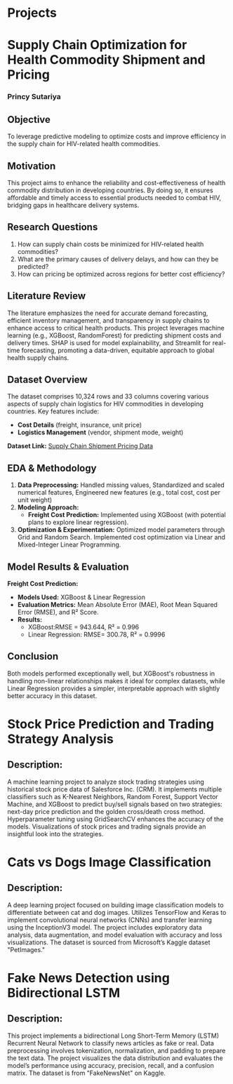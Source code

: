 # Projects
# Supply Chain Optimization for Health Commodity Shipment and Pricing

### Princy Sutariya  
## Objective  
To leverage predictive modeling to optimize costs and improve efficiency in the supply chain for HIV-related health commodities.

## Motivation  
This project aims to enhance the reliability and cost-effectiveness of health commodity distribution in developing countries. By doing so, it ensures affordable and timely access to essential products needed to combat HIV, bridging gaps in healthcare delivery systems.

## Research Questions  
1. How can supply chain costs be minimized for HIV-related health commodities?
2. What are the primary causes of delivery delays, and how can they be predicted?
3. How can pricing be optimized across regions for better cost efficiency?

## Literature Review  
The literature emphasizes the need for accurate demand forecasting, efficient inventory management, and transparency in supply chains to enhance access to critical health products. This project leverages machine learning (e.g., XGBoost, RandomForest) for predicting shipment costs and delivery times. SHAP is used for model explainability, and Streamlit for real-time forecasting, promoting a data-driven, equitable approach to global health supply chains.

## Dataset Overview  
The dataset comprises 10,324 rows and 33 columns covering various aspects of supply chain logistics for HIV commodities in developing countries. Key features include:
- **Cost Details** (freight, insurance, unit price)
- **Logistics Management** (vendor, shipment mode, weight)

**Dataset Link:** [Supply Chain Shipment Pricing Data](https://catalog.data.gov/dataset/supply-chain-shipment-pricing-data-07d29)

## EDA & Methodology  
1. **Data Preprocessing:** Handled missing values, Standardized and scaled numerical features, Engineered new features (e.g., total cost, cost per unit weight)
2. **Modeling Approach:**
   - **Freight Cost Prediction:** Implemented using XGBoost (with potential plans to explore linear regression).
3. **Optimization & Experimentation:** Optimized model parameters through Grid and Random Search. Implemented cost optimization via Linear and Mixed-Integer Linear Programming.

## Model Results & Evaluation  
**Freight Cost Prediction:**

- **Models Used:** XGBoost & Linear Regression
- **Evaluation Metrics:** Mean Absolute Error (MAE), Root Mean Squared Error (RMSE), and R² Score.
- **Results:**
   - XGBoost:RMSE = 943.644, R² = 0.996
   - Linear Regression: RMSE= 300.78, R² = 0.9996

## Conclusion  
Both models performed exceptionally well, but XGBoost's robustness in handling non-linear relationships makes it ideal for complex datasets, while Linear Regression provides a simpler, interpretable approach with slightly better accuracy in this dataset.

# Stock Price Prediction and Trading Strategy Analysis
## Description:
A machine learning project to analyze stock trading strategies using historical stock price data of Salesforce Inc. (CRM). It implements multiple classifiers such as K-Nearest Neighbors, Random Forest, Support Vector Machine, and XGBoost to predict buy/sell signals based on two strategies: next-day price prediction and the golden cross/death cross method. Hyperparameter tuning using GridSearchCV enhances the accuracy of the models. Visualizations of stock prices and trading signals provide an insightful look into the strategies.

# Cats vs Dogs Image Classification
## Description:
A deep learning project focused on building image classification models to differentiate between cat and dog images. Utilizes TensorFlow and Keras to implement convolutional neural networks (CNNs) and transfer learning using the InceptionV3 model. The project includes exploratory data analysis, data augmentation, and model evaluation with accuracy and loss visualizations. The dataset is sourced from Microsoft’s Kaggle dataset "PetImages."

# Fake News Detection using Bidirectional LSTM
## Description:
This project implements a bidirectional Long Short-Term Memory (LSTM) Recurrent Neural Network to classify news articles as fake or real. Data preprocessing involves tokenization, normalization, and padding to prepare the text data. The project visualizes the data distribution and evaluates the model’s performance using accuracy, precision, recall, and a confusion matrix. The dataset is from "FakeNewsNet" on Kaggle.
